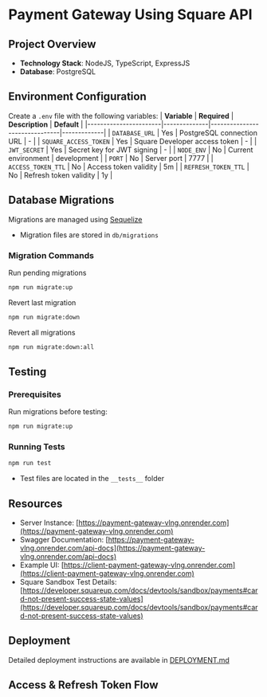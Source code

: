 # Payment Gateway Using Square API

## Project Overview

-   **Technology Stack**: NodeJS, TypeScript, ExpressJS
-   **Database**: PostgreSQL

## Environment Configuration

Create a `.env` file with the following variables:
| **Variable** | **Required** | **Description** | **Default** |
|-----------------------|--------------|-------------------------------|-------------|
| `DATABASE_URL` | Yes | PostgreSQL connection URL | - |
| `SQUARE_ACCESS_TOKEN` | Yes | Square Developer access token | - |
| `JWT_SECRET` | Yes | Secret key for JWT signing | - |
| `NODE_ENV` | No | Current environment | development |
| `PORT` | No | Server port | 7777 |
| `ACCESS_TOKEN_TTL` | No | Access token validity | 5m |
| `REFRESH_TOKEN_TTL` | No | Refresh token validity | 1y |

## Database Migrations

Migrations are managed using [Sequelize](https://sequelize.org/docs/v6)

-   Migration files are stored in `db/migrations`

### Migration Commands

Run pending migrations

```sh
npm run migrate:up
```

Revert last migration

```sh
npm run migrate:down
```

Revert all migrations

```sh
npm run migrate:down:all
```

## Testing

### Prerequisites

Run migrations before testing:

```sh
npm run migrate:up
```

### Running Tests

```sh
npm run test
```

-   Test files are located in the `__tests__` folder

## Resources

-   Server Instance: [https://payment-gateway-vlng.onrender.com](https://payment-gateway-vlng.onrender.com)
-   Swagger Documentation: [https://payment-gateway-vlng.onrender.com/api-docs](https://payment-gateway-vlng.onrender.com/api-docs)
-   Example UI: [https://client-payment-gateway-vlng.onrender.com](https://client-payment-gateway-vlng.onrender.com)
-   Square Sandbox Test Details: [https://developer.squareup.com/docs/devtools/sandbox/payments#card-not-present-success-state-values](https://developer.squareup.com/docs/devtools/sandbox/payments#card-not-present-success-state-values)

## Deployment

Detailed deployment instructions are available in [DEPLOYMENT.md](https://github.com/iamthe-nerdyDev/payment-processing-using-square/tree/DEPLOYMENT.md)

## Access & Refresh Token Flow
